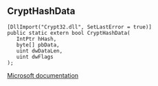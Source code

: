 ## CryptHashData

```
[DllImport("Crypt32.dll", SetLastError = true)]
public static extern bool CryptHashData(
   IntPtr hHash,
   byte[] pbData,
   uint dwDataLen,
   uint dwFlags
);
```

[Microsoft documentation](https://docs.microsoft.com/en-us/windows/win32/api/wincrypt/nf-wincrypt-crypthashdata)
